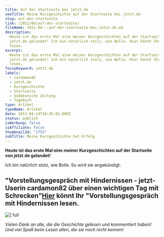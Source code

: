 ```yaml
---
title: Auf der Startseite bei jetzt.de
seoTitle: Meine Kurzgeschichte auf der Startseite bei jetzt.de
slug: auf-der-startseite
link: /2011/04/auf-der-startseite/
fileName: 2011-04---auf-der-startseite-bei-jetzt-de.md
description:
  Heute ist das erste Mal eine meiner Kurzgeschichten auf der Startseite von
  jetzt.de gelandet! Ich bin natürlich stolz, wie Bolle. Hier könnt Ihr sie
  lesen.
excerpt:
  Heute ist das erste Mal eine meiner Kurzgeschichten auf der Startseite von
  jetzt.de gelandet! Ich bin natürlich stolz, wie Bolle. Hier könnt Ihr sie
  lesen.
focusKeyword: jetzt.de
labels:
  - cardamon82
  - jetzt.de
  - Kurzgeschichte
  - Startseite
  - Süddeutsche Zeitung
  - Tagebuch
type: Artikel
typeName: Artikel
date: 2011-04-14T10:26:02.000Z
status: publish
isWerbung: false
isAffiliate: false
thumbnailId: "1753"
subTitle: Meine Kurzgeschichte hat Erfolg
---
```


<strong>Heute ist das erste Mal eine meiner Kurzgeschichten auf der Startseite
von jetzt.de gelandet!</strong>

Ich bin natürlich stolz, wie Bolle. So wird sie angekündigt:

## "Vorstellungsgespräch mit Hindernissen - jetzt-Userin cardamon82 über einen wichtigen Tag mit Schrecken"</strong><a title="Vorstellungsgepräch mit Hindernissen" href="http://cardamonchai.com/2011/04/vorstellungsgesprach-mit-hindernissen/">Hier</a> könnt Ihr "Vorstellungsgespräch mit Hindernissen lesen.

![ | full](http://cardamonchai.files.wordpress.com/2011/04/anne_screenshot.jpg)

<em>Vielen Dank an alle, die die Geschichte gelesen und kommentiert haben! Und
viel Spaß beim Lesen allen, die sie noch nicht
kennen!</em><a href="http://cardamonchai.files.wordpress.com/2011/04/anne_screenshot.jpg">
